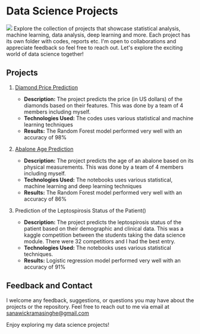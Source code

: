 # Data Science Projects
![](https://lh3.googleusercontent.com/yuUrDV2DAtBRvItHZ2FvXMkPbHR5NEt4kXbpp8dgK-r9jI9-irP19GJb2CvdBRYmy41KG4BxFu2Hod9GzdgGc46iYmm7As4bNNsc-JP7vYwY8d1BzHgZdvKR7H4xtLM20zR9gn0PJE-nQU0navp9Xh0pHc3Cp-CjYUENN7dWZ3NJiw8CiHFEJn7Mc0ul_A)
Explore the collection of projects that showcase statistical analysis, machine learning, data analysis, deep learning and more. Each project has its own folder with codes, reports etc. I'm open to collaborations and appreciate feedback so feel free to reach out. Let's explore the exciting world of data science together!
## Projects
1. [Diamond Price Prediction](https://github.com/SanjaniW/Data-Science-Projects/tree/main/Diamond%20Price%20Prediction)
    -  **Description:** The project predicts the price (in US dollars) of the diamonds based on their features. This was done by a team of 4 members including myself.
    - **Technologies Used:** The codes uses various statistical and machine learning techniques
    - **Results:** The Random Forest model performed very well with an accuracy of 98%

2. [Abalone Age Prediction](https://github.com/SanjaniW/Data-Science-Projects/tree/main/Abalone%20Age%20Prediction)
    -  **Description:** The project predicts the age of an abalone based on its physical measurements. This was done by a team of 4 members including myself.
    - **Technologies Used:** The notebooks uses various statistical, machine learning and deep learning techniques
    - **Results:** The Random Forest model performed very well with an accuracy of 86%

3. Prediction of the Leptospirosis Status of the Patient()
    -  **Description:** The project predicts the leptospirosis status of the patient based on their demographic and clinical data. This was a kaggle competition between the students taking the data science module. There were 32 competitiors and I had the best entry. 
    - **Technologies Used:** The notebooks uses various statistical techniques.
    - **Results:** Logistic regression model performed very well with an accuracy of 91%
      
## Feedback and Contact
I welcome any feedback, suggestions, or questions you may have about the projects or the repository. Feel free to reach out to me via email at sanawickramasinghe@gmail.com

Enjoy exploring my data science projects!
